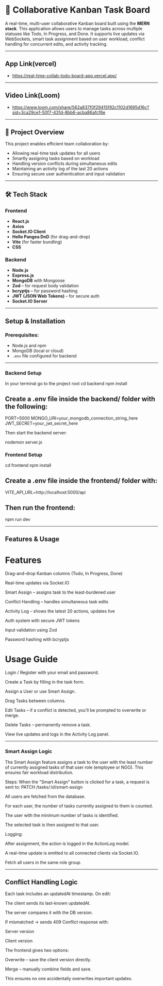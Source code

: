 # 🧠 Collaborative Kanban Task Board

A real-time, multi-user collaborative Kanban board built using the **MERN stack**. This application allows users to manage tasks across multiple statuses like Todo, In Progress, and Done. It supports live updates via WebSockets, smart task assignment based on user workload, conflict handling for concurrent edits, and activity tracking.

---

## App Link(vercel)
- https://real-time-collab-todo-board-app.vercel.app/

---

## Video Link(Loom)
- https://www.loom.com/share/562a837f0f29415f92c1102d1695d16c?sid=3ca29ce1-50f7-431d-8bb6-acba86afcf6e

---

## 🚀 Project Overview

This project enables efficient team collaboration by:
- Allowing real-time task updates for all users
- Smartly assigning tasks based on workload
- Handling version conflicts during simultaneous edits
- Maintaining an activity log of the last 20 actions
- Ensuring secure user authentication and input validation

---

## 🛠️ Tech Stack


### Frontend
- **React.js**
- **Axios**
- **Socket.IO Client**
- **Hello Pangea DnD** (for drag-and-drop)
- **Vite** (for faster bundling)
- **CSS**

### Backend
- **Node.js**
- **Express.js**
- **MongoDB** with Mongoose
- **Zod** – for request body validation
- **bcryptjs** – for password hashing
- **JWT (JSON Web Tokens)** – for secure auth
- **Socket.IO Server**

---

## Setup & Installation

### Prerequisites:
- Node.js and npm
- MongoDB (local or cloud)
- `.env` file configured for backend

---

###  Backend Setup

In your terminal go to the project root 
cd backend
npm install

## Create a .env file inside the backend/ folder with the following:
PORT=5000
MONGO_URI=your_mongodb_connection_string_here
JWT_SECRET=your_jwt_secret_here


Then start the backend server:

nodemon server.js

###  Frontend Setup

cd frontend
npm install

## Create a .env file inside the frontend/ folder with:

VITE_API_URL=http://localhost:5000/api

## Then run the frontend:

npm run dev

----

## Features & Usage

# Features
Drag-and-drop Kanban columns (Todo, In Progress, Done)

Real-time updates via Socket.IO

Smart Assign – assigns task to the least-burdened user

Conflict Handling – handles simultaneous task edits

Activity Log – shows the latest 20 actions, updates live

Auth system with secure JWT tokens

Input validation using Zod

Password hashing with bcryptjs

# Usage Guide
Login / Register with your email and password.

Create a Task by filling in the task form.

Assign a User or use Smart Assign.

Drag Tasks between columns.

Edit Tasks – if a conflict is detected, you'll be prompted to overwrite or merge.

Delete Tasks – permanently remove a task.

View live updates and logs in the Activity Log panel.

-------

### Smart Assign Logic
The Smart Assign feature assigns a task to the user with the least number of currently assigned tasks of that user role (employee or NGO). This ensures fair workload distribution.

Steps:
When the "Smart Assign" button is clicked for a task, a request is sent to: PATCH /tasks/:id/smart-assign

All users are fetched from the database.

For each user, the number of tasks currently assigned to them is counted.

The user with the minimum number of tasks is identified.

The selected task is then assigned to that user.

Logging:

After assignment, the action is logged in the ActionLog model.

A real-time update is emitted to all connected clients via Socket.IO.

Fetch all users in the same role group.

----

## Conflict Handling Logic

Each task includes an updatedAt timestamp. On edit:

The client sends its last-known updatedAt.

The server compares it with the DB version.

If mismatched → sends 409 Conflict response with:

Server version

Client version

The frontend gives two options:

Overwrite – save the client version directly.

Merge – manually combine fields and save.

This ensures no one accidentally overwrites important updates.


